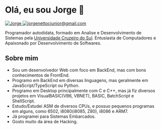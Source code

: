 # Olá, eu sou Jorge 👋

<a href="https://www.linkedin.com/in/jncjcoder/">
      <img 
        alt="Jorge" 
        src="https://img.shields.io/badge/-Linkedin-0077B5?style=for-the-badge&logo=Linkedin&logoColor=white" 
      />
</a>
<a href="mailto:jorgenettocjunior@gmail.com">
      <img 
        alt="jorgenettocjunior@gmail.com" 
        src="https://img.shields.io/badge/Gmail-D14836?style=for-the-badge&logo=gmail&logoColor=white&link=mailto:jorgenettocjunior@gmail.com" 
      />
</a>
<br>

Programador autodidata, formado em Analise e Desenvolvimento de Sistemas pela [Universidade Cruzeiro do Sul](https://www.cruzeirodosulvirtual.com.br/). Entusiasta de Computadores e Apaixonado por Desenvolvimento de Softwares.

## Sobre mim

- Sou um desenvolvedor Web com foco em BackEnd, mas com bons conhecimentos de FrontEnd.
- Programo em BackEnd em diversas linguagens, mas geralmente em JavaScript/TypeScript ou Python.
- Programo em Desktop principalmente com C e C++, mas já fiz diversos projetos em VisualBASIC(VB6, VBNET), BASIC, BatchScript e ShellScript.
- Estudo/Estudei ASM de diversos CPUs, e possuo pequenos programas em alguns, como 6502, i8080(i8085, Z80), i8086 e ARM7.
- Já programei para Sistemas Embarcados.
- Gosto muito da área de Hacking.
